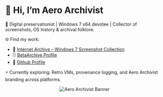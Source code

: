 # 👋 Hi, I’m Aero Archivist

💾 Digital preservationist | Windows 7 x64 devotee | Collector of screenshots, OS history & archival folklore.

🌐 Find my work:
- 📂 [Internet Archive – Windows 7 Screenshot Collection](https://archive.org/details/windows-7-screenshot-collection)
- 🗄️ [BetaArchive Profile](https://www.betaarchive.com/forum/memberlist.php?mode=viewprofile&u=82262)
- 💾 [Github Profile](https://github.com/AeroArchivist)

⚡ Currently exploring: Retro VMs, provenance logging, and Aero Archivist branding across platforms.

<p align="center">
  <img src="banner.png" alt="Aero Archivist Banner">
</p>

